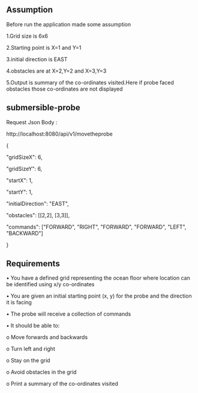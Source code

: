 ## Assumption
<p> Before run the application made some assumption 
 <p>1.Grid size is 6x6 </p>
 <p>2.Starting point is X=1 and Y=1 </p>
 <p>3.initial direction is EAST </p>
 <p>4.obstacles are at X=2,Y=2 and X=3,Y=3 </p>
 <p>5.Output is summary of the co-ordinates visited.Here if probe faced obstacles those co-ordinates are not displayed </p>

 
## submersible-probe
<p>Request Json Body :
<p>http://localhost:8080/api/v1/movetheprobe
<p>
{
 <p> "gridSizeX": 6,
 <p>"gridSizeY": 6,
 <p>"startX": 1,
 <p>"startY": 1,
 <p>"initialDirection": "EAST",
 <p>"obstacles": [[2,2], [3,3]],
 <p>"commands": ["FORWARD", "RIGHT", "FORWARD", "FORWARD", "LEFT", "BACKWARD"]
<p>    
}


## Requirements 
<P>• You have a defined grid representing the ocean floor where location can be identified using x/y co-ordinates
<p>• You are given an initial starting point (x, y) for the probe and the direction it is facing
<p>• The probe will receive a collection of commands
<p>• It should be able to:
<p>o Move forwards and backwards
<p>o Turn left and right
<p>o Stay on the grid
<p>o Avoid obstacles in the grid
<p>o Print a summary of the co-ordinates visited
